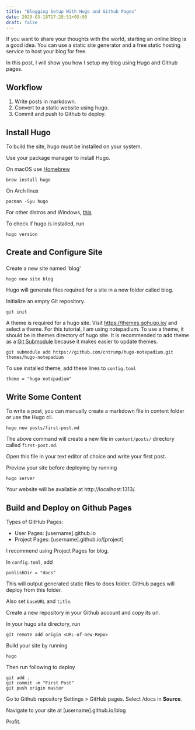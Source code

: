 ```yaml
---
title: "Blogging Setup With Hugo and Github Pages"
date: 2020-03-18T17:28:51+05:00
draft: false
---
```


If you want to share your thoughts with the world, starting an online blog is a good idea. You can use a static site generator and a free static hosting service to host your blog for free.

In this post, I will show you how I setup my blog using Hugo and Github pages.

## Workflow

1. Write posts in markdown.
2. Convert to a static website using hugo.
3. Commit and push to Github to deploy.

## Install Hugo

To build the site, hugo must be installed on your system. 

Use your package manager to install Hugo.

On macOS use [Homebrew](https://brew.sh/)

```
brew install hugo
```

On Arch linux

```
pacman -Syu hugo
```

For other distros and Windows, [this](https://gohugo.io/getting-started/installing/)

To check if hugo is installed, run

```
hugo version
```



## Create and Configure Site

### 

Create a new site named 'blog'

```
hugo new site blog
```

Hugo will generate files required for a site in a new folder called blog.

Initialize an empty Git repository.

```
git init
```



A theme is required for a hugo site. Visit https://themes.gohugo.io/ and select a theme. For this tutorial, I am using notepadium. To use a theme, it should be in themes directory of hugo site. It is recommended to add theme as a [Git Submodule](https://git-scm.com/book/en/v2/Git-Tools-Submodules) because it makes easier to update themes.

```
git submodule add https://github.com/cntrump/hugo-notepadium.git themes/hugo-notepadium
```

To use installed theme, add these lines to `config.toml`

```
theme = "hugo-notepadium"
```



## Write Some Content

To write a post, you can manually create a markdown file in content folder or use the Hugo cli.

```
hugo new posts/first-post.md
```

The above command will create a new file in `content/posts/` directory called `first-post.md`.

Open this file in your text editor of choice and write your first post.

Preview your site before deploying by running

```
hugo server
```

Your website will be available at http://localhost:1313/.

## Build and Deploy on Github Pages

Types of GitHub Pages:

- User Pages: [username].github.io
- Project Pages: [username].github.io/[project]

I recommend using Project Pages for blog.

In `config.toml`, add

```
publishDir = "docs"
```

This will output generated static files to docs folder. GitHub pages will deploy from this folder.

Also set `baseURL` and `title`.

Create a new repository in your Github account and copy its url.

In your hugo site directory,  run

```
git remote add origin <URL-of-new-Repo>
```



Build your site by running

```
hugo
```

Then run following to deploy

```
git add .
git commit -m "First Post"
git push origin master
```

Go to Github repository Settings > GitHub pages. Select /docs in **Source**.

Navigate to your site at [username].github.io/blog

Profit.

